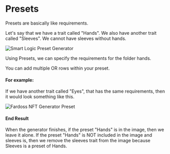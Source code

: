 # Presets

Presets are basically like requirements. 

Let's say that we have a trait called "Hands". We also have another trait called "Sleeves". We cannot have sleeves without hands. 

![Smart Logic Preset Generator](https://s3.amazonaws.com/cdn.fardoss.com/docs_content/Preset%20Smart%20Logic.png)

Using Presets, we can specify the requirements for the folder hands.

You can add multiple OR rows within your preset.

#### For example:

If we have another trait called "Eyes", that has the same requirements, then it would look something like this.

![Fardoss NFT Generator Preset](https://s3.amazonaws.com/cdn.fardoss.com/docs_content/Preset%20Final%20Result.png)

#### End Result

When the generator finishes, if the preset "Hands" is in the image, then we leave it alone. If the preset "Hands" is NOT included in the image and sleeves is, then we remove the sleeves trait from the image because Sleeves is a preset of Hands.
